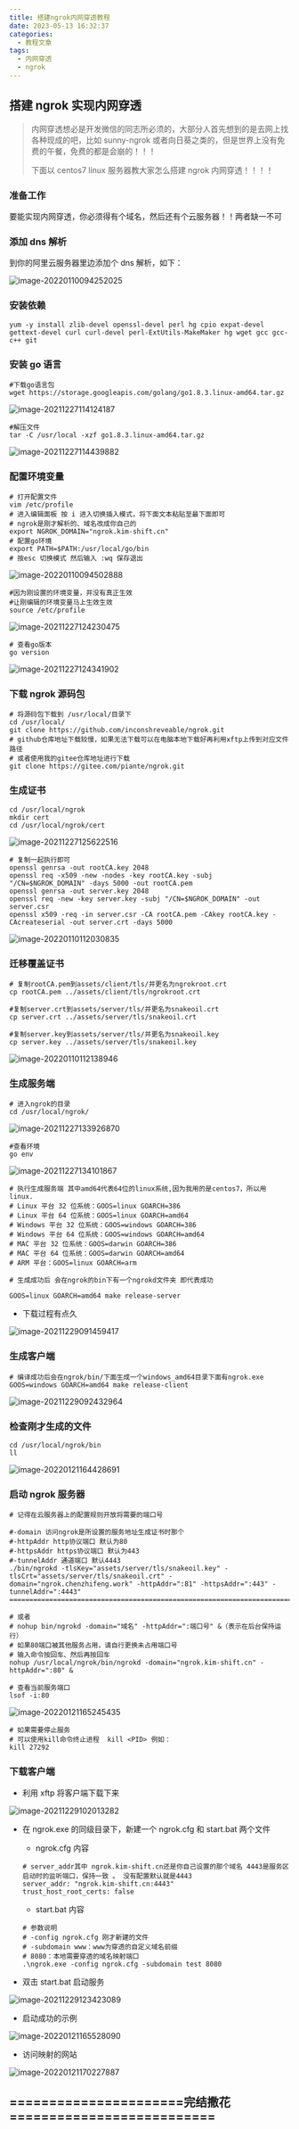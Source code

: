 ```yaml
---
title: 搭建ngrok内网穿透教程
date: 2023-05-13 16:32:37
categories:
  - 教程文章
tags:
  - 内网穿透
  - ngrok
---
```


## 搭建 ngrok 实现内网穿透

> 内网穿透想必是开发微信的同志所必须的，大部分人首先想到的是去网上找各种现成的吧，比如 sunny-ngrok 或者向日葵之类的，但是世界上没有免费的午餐，免费的都是会崩的！！！
>
> 下面以 centos7 linux 服务器教大家怎么搭建 ngrok 内网穿透！！！！

### 准备工作

要能实现内网穿透，你必须得有个域名，然后还有个云服务器！！两者缺一不可

### 添加 dns 解析

到你的阿里云服务器里边添加个 dns 解析，如下：

![image-20220110094252025](../../../../figure/image-20220110094252025.png)

### 安装依赖

```
yum -y install zlib-devel openssl-devel perl hg cpio expat-devel gettext-devel curl curl-devel perl-ExtUtils-MakeMaker hg wget gcc gcc-c++ git
```

### 安装 go 语言

```
#下载go语言包
wget https://storage.googleapis.com/golang/go1.8.3.linux-amd64.tar.gz
```

![image-20211227114124187](../../../../figure/image-20211227114124187.png)

```
#解压文件
tar -C /usr/local -xzf go1.8.3.linux-amd64.tar.gz
```

![image-20211227114439882](../../../../figure/image-20211227114439882.png)

### 配置环境变量

```
# 打开配置文件
vim /etc/profile
# 进入编辑面板 按 i 进入切换插入模式，将下面文本粘贴至最下面即可
# ngrok是刚才解析的、域名改成你自己的
export NGROK_DOMAIN="ngrok.kim-shift.cn"
# 配置go环境
export PATH=$PATH:/usr/local/go/bin
# 按esc 切换模式 然后输入 :wq 保存退出
```

![image-20220110094502888](../../../../figure/image-20220110094502888.png)

```
#因为刚设置的环境变量，并没有真正生效
#让刚编辑的环境变量马上生效生效
source /etc/profile
```

![image-20211227124230475](../../../../figure/image-20211227124230475.png)

```
# 查看go版本
go version
```

![image-20211227124341902](../../../../figure/image-20211227124341902.png)

### 下载 ngrok 源码包

```
# 将源码包下载到 /usr/local/目录下
cd /usr/local/
git clone https://github.com/inconshreveable/ngrok.git
# github仓库地址下载较慢，如果无法下载可以在电脑本地下载好再利用xftp上传到对应文件路径
# 或者使用我的gitee仓库地址进行下载
git clone https://gitee.com/piante/ngrok.git
```

### 生成证书

```
cd /usr/local/ngrok
mkdir cert
cd /usr/local/ngrok/cert
```

![image-20211227125622516](../../../../figure/image-20211227125622516.png)

```
# 复制一起执行即可
openssl genrsa -out rootCA.key 2048
openssl req -x509 -new -nodes -key rootCA.key -subj "/CN=$NGROK_DOMAIN" -days 5000 -out rootCA.pem
openssl genrsa -out server.key 2048
openssl req -new -key server.key -subj "/CN=$NGROK_DOMAIN" -out server.csr
openssl x509 -req -in server.csr -CA rootCA.pem -CAkey rootCA.key -CAcreateserial -out server.crt -days 5000
```

![image-20220110112030835](../../../../figure/image-20220110112030835.png)

### 迁移覆盖证书

```
# 复制rootCA.pem到assets/client/tls/并更名为ngrokroot.crt
cp rootCA.pem ../assets/client/tls/ngrokroot.crt

#复制server.crt到assets/server/tls/并更名为snakeoil.crt
cp server.crt ../assets/server/tls/snakeoil.crt

#复制server.key到assets/server/tls/并更名为snakeoil.key
cp server.key ../assets/server/tls/snakeoil.key

```

![image-20220110112138946](../../../../figure/image-20220110112138946.png)

### 生成服务端

```
# 进入ngrok的目录
cd /usr/local/ngrok/
```

![image-20211227133926870](../../../../figure/image-20211227133926870.png)

```
#查看环境
go env
```

![image-20211227134101867](../../../../figure/image-20211227134101867.png)

```
# 执行生成服务端 其中amd64代表64位的linux系统,因为我用的是centos7，所以用linux.
# Linux 平台 32 位系统：GOOS=linux GOARCH=386
# Linux 平台 64 位系统：GOOS=linux GOARCH=amd64
# Windows 平台 32 位系统：GOOS=windows GOARCH=386
# Windows 平台 64 位系统：GOOS=windows GOARCH=amd64
# MAC 平台 32 位系统：GOOS=darwin GOARCH=386
# MAC 平台 64 位系统：GOOS=darwin GOARCH=amd64
# ARM 平台：GOOS=linux GOARCH=arm

# 生成成功后 会在ngrok的bin下有一个ngrokd文件夹 即代表成功

GOOS=linux GOARCH=amd64 make release-server
```

- 下载过程有点久

![image-20211229091459417](../../../../figure/image-20211229091459417.png)

### 生成客户端

```
# 编译成功后会在ngrok/bin/下面生成一个windows_amd64目录下面有ngrok.exe
GOOS=windows GOARCH=amd64 make release-client
```

![image-20211229092432964](../../../../figure/image-20211229092432964.png)

### 检查刚才生成的文件

```
cd /usr/local/ngrok/bin
ll
```

![image-20220121164428691](../../../../figure/image-20220121164428691.png)

### 启动 ngrok 服务器

```
# 记得在云服务器上的配置规则开放将需要的端口号

#-domain 访问ngrok是所设置的服务地址生成证书时那个
#-httpAddr http协议端口 默认为80
#-httpsAddr https协议端口 默认为443
#-tunnelAddr 通道端口 默认4443
./bin/ngrokd -tlsKey="assets/server/tls/snakeoil.key" -tlsCrt="assets/server/tls/snakeoil.crt" -domain="ngrok.chenzhifeng.work" -httpAddr=":81" -httpsAddr=":443" -tunnelAddr=":4443"
===================================================================================

# 或者
# nohup bin/ngrokd -domain="域名" -httpAddr=":端口号" &（表示在后台保持运行）
# 如果80端口被其他服务占用，请自行更换未占用端口号
# 输入命令按回车、然后再按回车
nohup /usr/local/ngrok/bin/ngrokd -domain="ngrok.kim-shift.cn" -httpAddr=":80" &

# 查看当前服务端口
lsof -i:80
```

![image-20220121165245435](../../../../figure/image-20220121165245435.png)

```
# 如果需要停止服务
# 可以使用kill命令终止进程  kill <PID> 例如：
kill 27292
```

### 下载客户端

- 利用 xftp 将客户端下载下来

![image-20211229102013282](../../../../figure/image-20211229102013282.png)

- 在 ngrok.exe 的同级目录下，新建一个 ngrok.cfg 和 start.bat 两个文件

  - ngrok.cfg 内容

  ```
  # server_addr其中 ngrok.kim-shift.cn还是你自己设置的那个域名 4443是服务区启动时的监听端口，保持一致 。 没有配置默认就是4443
  server_addr: "ngrok.kim-shift.cn:4443"
  trust_host_root_certs: false
  ```

  - start.bat 内容

  ```
  # 参数说明
  # -config ngrok.cfg 刚才新建的文件
  # -subdomain www：www为穿透的自定义域名前缀
  # 8080：本地需要穿透的域名映射端口
  .\ngrok.exe -config ngrok.cfg -subdomain test 8080
  ```

- 双击 start.bat 启动服务

![image-20211229123423089](../../../../figure/image-20211229123423089.png)

- 启动成功的示例

![image-20220121165528090](../../../../figure/image-20220121165528090.png)

- 访问映射的网站

![image-20220121170227887](../../../../figure/image-20220121170227887.png)

## ======================完结撒花==========================
